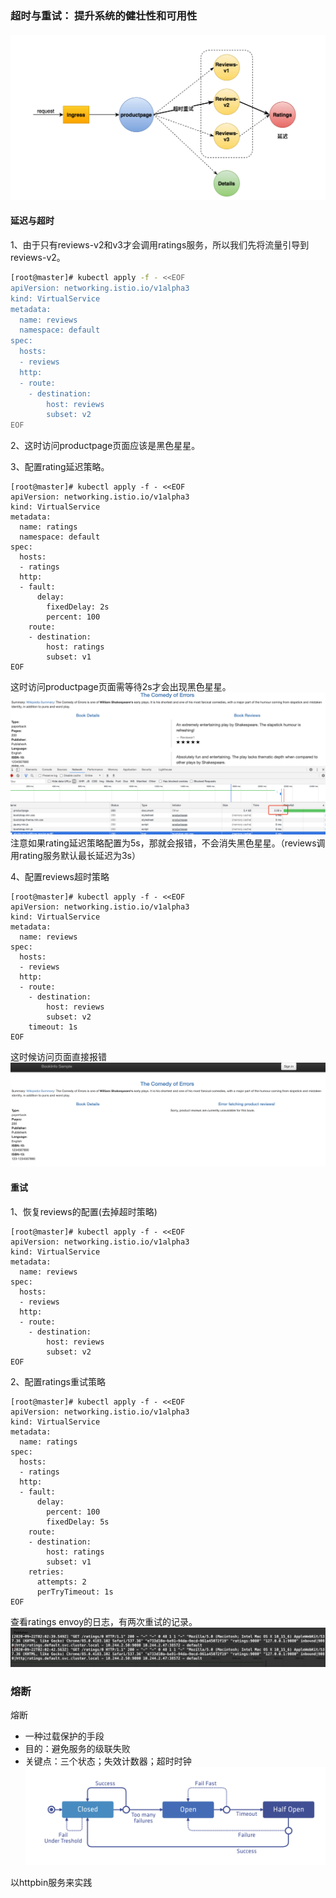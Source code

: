 ### 超时与重试： 提升系统的健壮性和可用性

#### ![](/image/Istio/bookinfo-delay-retry.png)

#### 延迟与超时

1、由于只有reviews-v2和v3才会调用ratings服务，所以我们先将流量引导到reviews-v2。

```bash
[root@master]# kubectl apply -f - <<EOF
apiVersion: networking.istio.io/v1alpha3
kind: VirtualService
metadata:
  name: reviews
  namespace: default
spec:
  hosts:
  - reviews
  http:
  - route:
    - destination:
        host: reviews
        subset: v2
EOF
```

2、这时访问productpage页面应该是黑色星星。

3、配置rating延迟策略。

```
[root@master]# kubectl apply -f - <<EOF
apiVersion: networking.istio.io/v1alpha3
kind: VirtualService
metadata:
  name: ratings
  namespace: default
spec:
  hosts:
  - ratings
  http:
  - fault:
      delay:
        fixedDelay: 2s
        percent: 100
    route:
    - destination:
        host: ratings
        subset: v1
EOF
```

这时访问productpage页面需等待2s才会出现黑色星星。![](/image/Istio/bookinfo-delay-2s.png)注意如果rating延迟策略配置为5s，那就会报错，不会消失黑色星星。（reviews调用rating服务默认最长延迟为3s）

4、配置reviews超时策略

```
[root@master]# kubectl apply -f - <<EOF
apiVersion: networking.istio.io/v1alpha3
kind: VirtualService
metadata:
  name: reviews
spec:
  hosts:
  - reviews
  http:
  - route:
    - destination:
        host: reviews
        subset: v2
    timeout: 1s
EOF
```

这时候访问页面直接报错![](/image/Istio/bookinfo-timeout-1s.png)

#### 重试

1、恢复reviews的配置\(去掉超时策略\)

```
[root@master]# kubectl apply -f - <<EOF
apiVersion: networking.istio.io/v1alpha3
kind: VirtualService
metadata:
  name: reviews
spec:
  hosts:
  - reviews
  http:
  - route:
    - destination:
        host: reviews
        subset: v2
EOF
```

2、配置ratings重试策略

```
[root@master]# kubectl apply -f - <<EOF
apiVersion: networking.istio.io/v1alpha3
kind: VirtualService
metadata:
  name: ratings
spec:
  hosts:
  - ratings
  http:
  - fault:
      delay:
        percent: 100
        fixedDelay: 5s
    route:
    - destination:
        host: ratings
        subset: v1
    retries:
      attempts: 2
      perTryTimeout: 1s
EOF
```

查看ratings envoy的日志，有两次重试的记录。![](/image/Istio/bookinfo-retry.png)

### 熔断

熔断

* 一种过载保护的手段
* 目的：避免服务的级联失败
* 关键点：三个状态；失效计数器；超时时钟![](/image/Istio/bookinfo-circut.png)

 以httpbin服务来实践



